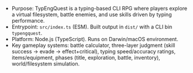 - Purpose: TypEngQuest is a typing-based CLI RPG where players explore a virtual filesystem, battle enemies, and use skills driven by typing performance.
- Entrypoint: `src/index.ts` (ESM). Built output in `dist/` with a CLI bin `typengquest`.
- Platform: Node.js (TypeScript). Runs on Darwin/macOS environment.
- Key gameplay systems: battle calculator, three-layer judgment (skill success → evade → effect+critical), typing speed/accuracy ratings, items/equipment, phases (title, exploration, battle, inventory), world/filesystem simulation.